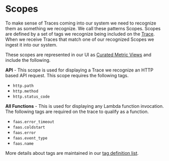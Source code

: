 <!--
title: Scopes
menuText: Scopes
description: Overview of concepts used on serevrless console. 
menuOrder: 10
-->

# Scopes
To make sense of Traces coming into our system we need to recognize them as
something we recognize. We call these patterns Scopes. Scopes are defined by a
set of tags we recognize being included on the [Trace](traces.md). When we
receive Traces that match one of our recognized Scopes we ingest it into our
system.


These scopes are represented in our UI as [Curated Metric Views](../using/metrics.md)
and include the following. 

**API** - This scope is used for displaying a Trace we recognize an HTTP based
API request. This scope requires the following tags.
- `http.path`
- `http.method`
- `http.status_code`

**All Functions** - This is used for displaying any Lambda function invocation.
The following tags are required on the trace to qualify as a function. 
- `faas.error_timeout`
- `faas.coldstart`
- `faas.error`
- `faas.event_type`
- `faas.name`

More details about tags are maintained in our [tag definition list](tags.md).

